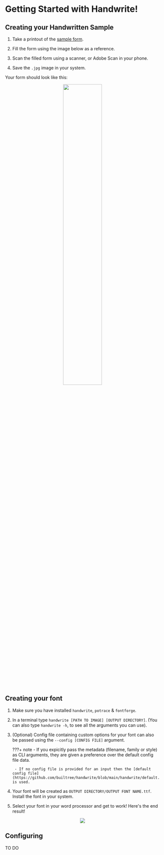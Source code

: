 # Getting Started with Handwrite!

## Creating your Handwritten Sample

1. Take a printout of the [sample form](https://github.com/builtree/handwrite/raw/main/handwrite_sample.pdf).

2. Fill the form using the image below as a reference.

3. Scan the filled form using a scanner, or Adobe Scan in your phone.

4. Save the `.jpg` image in your system.

Your form should look like this:

<p align="center">
        <img src="https://raw.githubusercontent.com/builtree/assets/handwrite/handwrite_filled_form.jpg" width=50%>
        </img>
</p>

## Creating your font

1.  Make sure you have installed `handwrite`, `potrace` & `fontforge`.

2.  In a terminal type `handwrite [PATH TO IMAGE] [OUTPUT DIRECTORY]`.
    (You can also type `handwrite -h`, to see all the arguments you can use).

3.  (Optional) Config file containing custom options for your font can also be passed using
    the `--config [CONFIG FILE]` argument.

    ???+ note - If you expicitly pass the metadata (filename, family or style) as CLI arguments, they are given a preference over the default config file data.

         - If no config file is provided for an input then the [default config file](https://github.com/builtree/handwrite/blob/main/handwrite/default.json) is used.

4.  Your font will be created as `OUTPUT DIRECTORY/OUTPUT FONT NAME.ttf`. Install the font in your system.

5.  Select your font in your word processor and get to work!
    Here's the end result!

<p align="center">
        <img src="https://raw.githubusercontent.com/builtree/assets/handwrite/handwrite_sentence.png">
        </img>
</p>

## Configuring

TO DO

